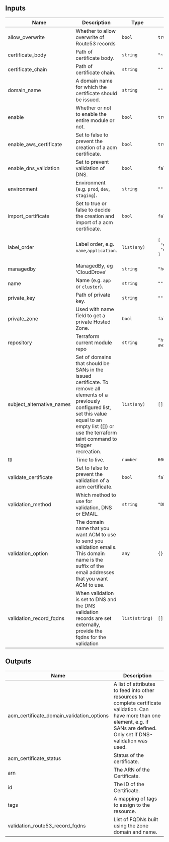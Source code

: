 ## Inputs

| Name | Description | Type | Default | Required |
|------|-------------|------|---------|:--------:|
| allow\_overwrite | Whether to allow overwrite of Route53 records | `bool` | `true` | no |
| certificate\_body | Path of certificate body. | `string` | `"~"` | no |
| certificate\_chain | Path of certificate chain. | `string` | `""` | no |
| domain\_name | A domain name for which the certificate should be issued. | `string` | `""` | no |
| enable | Whether or not to enable the entire module or not. | `bool` | `true` | no |
| enable\_aws\_certificate | Set to false to prevent the creation of a acm certificate. | `bool` | `true` | no |
| enable\_dns\_validation | Set to prevent validation of DNS. | `bool` | `false` | no |
| environment | Environment (e.g. `prod`, `dev`, `staging`). | `string` | `""` | no |
| import\_certificate | Set to true or false to decide the creation and import of a acm certificate. | `bool` | `false` | no |
| label\_order | Label order, e.g. `name`,`application`. | `list(any)` | <pre>[<br>  "name",<br>  "environment"<br>]</pre> | no |
| managedby | ManagedBy, eg 'CloudDrove' | `string` | `"hello@clouddrove.com"` | no |
| name | Name  (e.g. `app` or `cluster`). | `string` | `""` | no |
| private\_key | Path of private key. | `string` | `""` | no |
| private\_zone | Used with name field to get a private Hosted Zone. | `bool` | `false` | no |
| repository | Terraform current module repo | `string` | `"https://github.com/clouddrove/terraform-aws-acm"` | no |
| subject\_alternative\_names | Set of domains that should be SANs in the issued certificate. To remove all elements of a previously configured list, set this value equal to an empty list ([]) or use the terraform taint command to trigger recreation. | `list(any)` | `[]` | no |
| ttl | Time to live. | `number` | `600` | no |
| validate\_certificate | Set to false to prevent the validation of a acm certificate. | `bool` | `false` | no |
| validation\_method | Which method to use for validation, DNS or EMAIL. | `string` | `"DNS"` | no |
| validation\_option | The domain name that you want ACM to use to send you validation emails. This domain name is the suffix of the email addresses that you want ACM to use. | `any` | `{}` | no |
| validation\_record\_fqdns | When validation is set to DNS and the DNS validation records are set externally, provide the fqdns for the validation | `list(string)` | `[]` | no |

## Outputs

| Name | Description |
|------|-------------|
| acm\_certificate\_domain\_validation\_options | A list of attributes to feed into other resources to complete certificate validation. Can have more than one element, e.g. if SANs are defined. Only set if DNS-validation was used. |
| acm\_certificate\_status | Status of the certificate. |
| arn | The ARN of the Certificate. |
| id | The ID of the Certificate. |
| tags | A mapping of tags to assign to the resource. |
| validation\_route53\_record\_fqdns | List of FQDNs built using the zone domain and name. |

